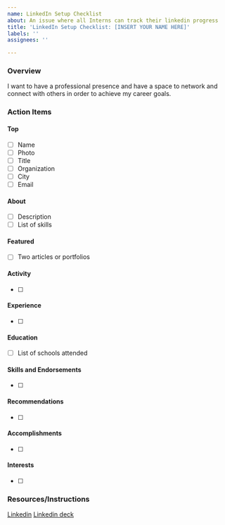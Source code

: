 ```yaml
---
name: LinkedIn Setup Checklist
about: An issue where all Interns can track their linkedin progress
title: 'LinkedIn Setup Checklist: [INSERT YOUR NAME HERE]'
labels: ''
assignees: ''

---
```


### Overview
I want to have a professional presence and have a space to network and connect with others in order to achieve my career goals.

### Action Items

#### Top

- [ ] Name
- [ ] Photo
- [ ] Title
- [ ] Organization
- [ ] City
- [ ] Email

#### About

- [ ] Description
- [ ] List of skills

#### Featured

- [ ] Two articles or portfolios

#### Activity

- [ ] 

#### Experience

- [ ] 

#### Education

- [ ] List of schools attended

#### Skills and Endorsements

- [ ] 

#### Recommendations

- [ ] 

#### Accomplishments

- [ ] 

#### Interests

- [ ] 

### Resources/Instructions

[Linkedin](https://www.linkedin.com)
[Linkedin deck](https://docs.google.com/presentation/d/1qEnWq4rPxZm0ZtEsa1T0HoNpjuLxvJU2SlweiLYugwo/edit#slide=id.ge117c703c6_0_35)
